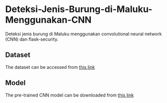# Deteksi-Jenis-Burung-di-Maluku-Menggunakan-CNN

Deteksi jenis burung di Maluku menggunakan convolutional neural network (CNN) dan flask-security.

## Dataset
The dataset can be accessed from [this link](https://drive.google.com/drive/folders/1TL57pV6rmss0b3Kk94TthWemCZMG58Eq?usp=sharing)

## Model
The pre-trained CNN model can be downloaded from [this link](https://drive.google.com/file/d/1_nWfPl7QctLJWiAyiNcMsn10YC9yikRD/view?usp=sharing)


